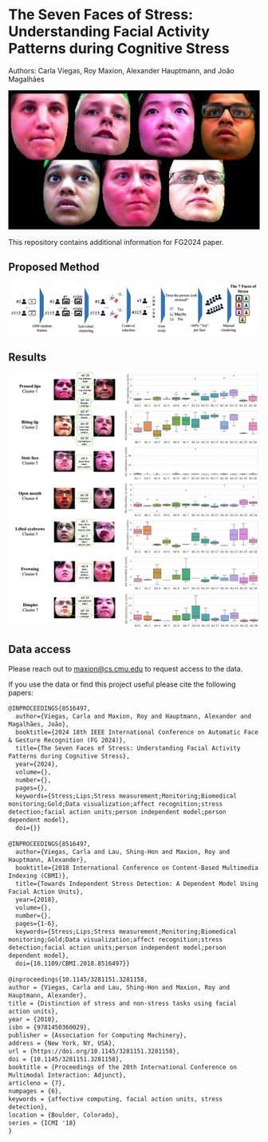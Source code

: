 # The Seven Faces of Stress: Understanding Facial Activity Patterns during Cognitive Stress
Authors: Carla Viegas, Roy Maxion, Alexander Hauptmann, and João Magalhães

<img src="seven_faces_stress.png" alt="drawing" width="600"/>


This repository contains additional information for FG2024 paper.

## Proposed Method

![alt text](https://github.com/clviegas/SevenFacesOfStress/blob/main/diagram_methods.png?raw=true)


## Results

![alt text](https://github.com/clviegas/SevenFacesOfStress/blob/main/finalb_cluster_overview.png?raw=true)


## Data access
Please reach out to maxion@cs.cmu.edu to request access to the data.

If you use the data or find this project useful please cite the following papers:
```
@INPROCEEDINGS{8516497,
  author={Viegas, Carla and Maxion, Roy and Hauptmann, Alexander and Magalhães, João},
  booktitle={2024 18th IEEE International Conference on Automatic Face & Gesture Recognition (FG 2024)}, 
  title={The Seven Faces of Stress: Understanding Facial Activity Patterns during Cognitive Stress}, 
  year={2024},
  volume={},
  number={},
  pages={},
  keywords={Stress;Lips;Stress measurement;Monitoring;Biomedical monitoring;Gold;Data visualization;affect recognition;stress detection;facial action units;person independent model;person dependent model},
  doi={}}

@INPROCEEDINGS{8516497,
  author={Viegas, Carla and Lau, Shing-Hon and Maxion, Roy and Hauptmann, Alexander},
  booktitle={2018 International Conference on Content-Based Multimedia Indexing (CBMI)}, 
  title={Towards Independent Stress Detection: A Dependent Model Using Facial Action Units}, 
  year={2018},
  volume={},
  number={},
  pages={1-6},
  keywords={Stress;Lips;Stress measurement;Monitoring;Biomedical monitoring;Gold;Data visualization;affect recognition;stress detection;facial action units;person independent model;person dependent model},
  doi={10.1109/CBMI.2018.8516497}}

@inproceedings{10.1145/3281151.3281158,
author = {Viegas, Carla and Lau, Shing-Hon and Maxion, Roy and Hauptmann, Alexander},
title = {Distinction of stress and non-stress tasks using facial action units},
year = {2018},
isbn = {9781450360029},
publisher = {Association for Computing Machinery},
address = {New York, NY, USA},
url = {https://doi.org/10.1145/3281151.3281158},
doi = {10.1145/3281151.3281158},
booktitle = {Proceedings of the 20th International Conference on Multimodal Interaction: Adjunct},
articleno = {7},
numpages = {6},
keywords = {affective computing, facial action units, stress detection},
location = {Boulder, Colorado},
series = {ICMI '18}
}


```
